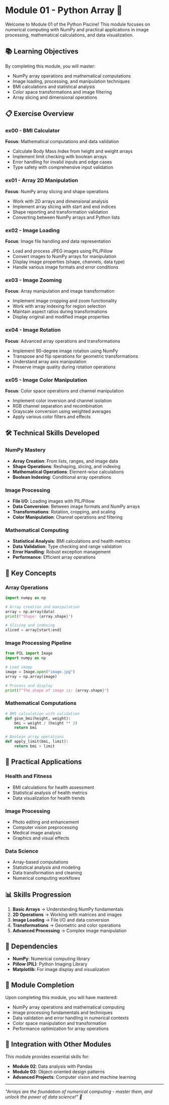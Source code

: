 # Module 01 - Python Array 🔢

Welcome to Module 01 of the Python Piscine! This module focuses on numerical computing with NumPy and practical applications in image processing, mathematical calculations, and data visualization.

## 📚 Learning Objectives

By completing this module, you will master:
- NumPy array operations and mathematical computations
- Image loading, processing, and manipulation techniques
- BMI calculations and statistical analysis
- Color space transformations and image filtering
- Array slicing and dimensional operations

## 📋 Exercise Overview

### ex00 - BMI Calculator
**Focus**: Mathematical computations and data validation
- Calculate Body Mass Index from height and weight arrays
- Implement limit checking with boolean arrays
- Error handling for invalid inputs and edge cases
- Type safety with comprehensive input validation

### ex01 - Array 2D Manipulation
**Focus**: NumPy array slicing and shape operations
- Work with 2D arrays and dimensional analysis
- Implement array slicing with start and end indices
- Shape reporting and transformation validation
- Converting between NumPy arrays and Python lists

### ex02 - Image Loading
**Focus**: Image file handling and data representation
- Load and process JPEG images using PIL/Pillow
- Convert images to NumPy arrays for manipulation
- Display image properties (shape, channels, data type)
- Handle various image formats and error conditions

### ex03 - Image Zooming
**Focus**: Array manipulation and image transformation
- Implement image cropping and zoom functionality
- Work with array indexing for region selection
- Maintain aspect ratios during transformations
- Display original and modified image properties

### ex04 - Image Rotation
**Focus**: Advanced array operations and transformations
- Implement 90-degree image rotation using NumPy
- Transpose and flip operations for geometric transformations
- Understand array axis manipulation
- Preserve image quality during rotation operations

### ex05 - Image Color Manipulation
**Focus**: Color space operations and channel manipulation
- Implement color inversion and channel isolation
- RGB channel separation and recombination
- Grayscale conversion using weighted averages
- Apply various color filters and effects

## 🛠️ Technical Skills Developed

### NumPy Mastery
- **Array Creation**: From lists, ranges, and image data
- **Shape Operations**: Reshaping, slicing, and indexing
- **Mathematical Operations**: Element-wise calculations
- **Boolean Indexing**: Conditional array operations

### Image Processing
- **File I/O**: Loading images with PIL/Pillow
- **Data Conversion**: Between image formats and NumPy arrays
- **Transformations**: Rotation, cropping, and scaling
- **Color Manipulation**: Channel operations and filtering

### Mathematical Computing
- **Statistical Analysis**: BMI calculations and health metrics
- **Data Validation**: Type checking and range validation
- **Error Handling**: Robust exception management
- **Performance**: Efficient array operations

## 🎯 Key Concepts

### Array Operations
```python
import numpy as np

# Array creation and manipulation
array = np.array(data)
print(f"Shape: {array.shape}")

# Slicing and indexing
sliced = array[start:end]
```

### Image Processing Pipeline
```python
from PIL import Image
import numpy as np

# Load image
image = Image.open("image.jpg")
array = np.array(image)

# Process and display
print(f"The shape of image is: {array.shape}")
```

### Mathematical Computations
```python
# BMI calculation with validation
def give_bmi(height, weight):
    bmi = weight / (height ** 2)
    return bmi

# Boolean array operations
def apply_limit(bmi, limit):
    return bmi > limit
```

## 🧪 Practical Applications

### Health and Fitness
- BMI calculations for health assessment
- Statistical analysis of health metrics
- Data visualization for health trends

### Image Processing
- Photo editing and enhancement
- Computer vision preprocessing
- Medical image analysis
- Graphics and visual effects

### Data Science
- Array-based computations
- Statistical analysis and modeling
- Data transformation and cleaning
- Numerical computing workflows

## 📊 Skills Progression

1. **Basic Arrays** → Understanding NumPy fundamentals
2. **2D Operations** → Working with matrices and images
3. **Image Loading** → File I/O and data conversion
4. **Transformations** → Geometric and color operations
5. **Advanced Processing** → Complex image manipulation

## 🔧 Dependencies

- **NumPy**: Numerical computing library
- **Pillow (PIL)**: Python Imaging Library
- **Matplotlib**: For image display and visualization

## 🎉 Module Completion

Upon completing this module, you will have mastered:
- NumPy array operations and mathematical computing
- Image processing fundamentals and techniques
- Data validation and error handling in numerical contexts
- Color space manipulation and transformation
- Performance optimization for array operations

## 🔗 Integration with Other Modules

This module provides essential skills for:
- **Module 02**: Data analysis with Pandas
- **Module 03**: Object-oriented design patterns
- **Advanced Projects**: Computer vision and machine learning

---

*"Arrays are the foundation of numerical computing - master them, and unlock the power of data science!" 🚀*
